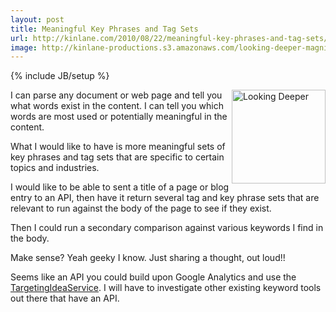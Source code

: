 ```yaml
---
layout: post
title: Meaningful Key Phrases and Tag Sets
url: http://kinlane.com/2010/08/22/meaningful-key-phrases-and-tag-sets/
image: http://kinlane-productions.s3.amazonaws.com/looking-deeper-magnify.jpg
---
```

{% include JB/setup %}
<p>
     <img class="alignnone c1" title="Looking Deeper" src="http://kinlane-productions.s3.amazonaws.com/looking-deeper-magnify.jpg"  width="150" align="right" />I can parse any document or web page and tell you what words exist in the content. I can tell you which words are most used or potentially meaningful in the content.
</p>

<p>
     What I would like to have is more meaningful sets of key phrases and tag sets that are specific to certain topics and industries.
</p>

<p>
     I would like to be able to sent a title of a page or blog entry to an API, then have it return several tag and key phrase sets that are relevant to run against the body of the page to see if they exist.
</p>

<p>
     Then I could run a secondary comparison against various keywords I find in the body.
</p>

<p>
     Make sense? Yeah geeky I know. Just sharing a thought, out loud!!
</p>

<p>
     Seems like an API you could build upon Google Analytics and use the <a href="http://code.google.com/apis/adwords/v2009/docs/reference/TargetingIdeaService.html" target="_blank">TargetingIdeaService</a>. I will have to investigate other existing keyword tools out there that have an API.
</p>